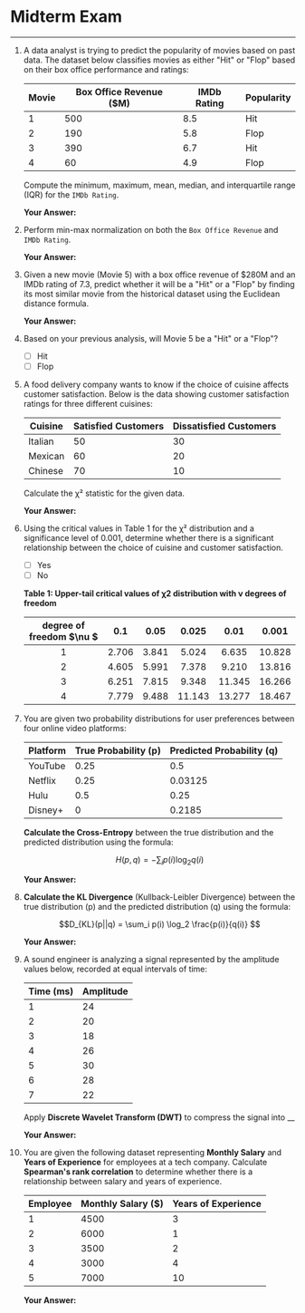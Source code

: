 # Midterm Exam

---

1. A data analyst is trying to predict the popularity of movies based on past data. The dataset below classifies movies as either "Hit" or "Flop" based on their box office performance and ratings:

   | Movie | Box Office Revenue ($M) | IMDb Rating | Popularity |
   | ----- | ----------------------- | ----------- | ---------- |
   | 1     | 500                     | 8.5         | Hit        |
   | 2     | 190                     | 5.8         | Flop       |
   | 3     | 390                     | 6.7         | Hit        |
   | 4     | 60                      | 4.9         | Flop       |

   Compute the minimum, maximum, mean, median, and interquartile range (IQR) for the `IMDb Rating`.

   **Your Answer:**

2. Perform min-max normalization on both the `Box Office Revenue` and `IMDb Rating`.

   **Your Answer:**

3. Given a new movie (Movie 5) with a box office revenue of \$280M and an IMDb rating of 7.3, predict whether it will be a "Hit" or a "Flop" by finding its most similar movie from the historical dataset using the Euclidean distance formula.

   **Your Answer:**

4. Based on your previous analysis, will Movie 5 be a "Hit" or a "Flop"?

   - [ ] Hit
   - [ ] Flop

5. A food delivery company wants to know if the choice of cuisine affects customer satisfaction. Below is the data showing customer satisfaction ratings for three different cuisines:

   | Cuisine | Satisfied Customers | Dissatisfied Customers |
   | ------- | ------------------- | ---------------------- |
   | Italian | 50                  | 30                     |
   | Mexican | 60                  | 20                     |
   | Chinese | 70                  | 10                     |

   Calculate the χ² statistic for the given data.

   **Your Answer:**

6. Using the critical values in Table 1 for the χ² distribution and a significance level of 0.001, determine whether there is a significant relationship between the choice of cuisine and customer satisfaction.

   - [ ] Yes
   - [ ] No

   **Table 1: Upper-tail critical values of χ2 distribution with ν degrees of freedom**

   | **degree of freedom $\nu $** | **0.1** | **0.05** | **0.025** | **0.01** | **0.001** |
   | :-: | :-: | :-: | :-: | :-: | :-: |
   | 1 | 2.706 | 3.841 | 5.024 | 6.635 | 10.828 |
   | 2 | 4.605 | 5.991 | 7.378 | 9.210 | 13.816 |
   | 3 | 6.251 | 7.815 | 9.348 | 11.345 | 16.266 |
   | 4 | 7.779 | 9.488 | 11.143 | 13.277 | 18.467 |

7. You are given two probability distributions for user preferences between four online video platforms:

   | Platform | True Probability (p) | Predicted Probability (q) |
   | -------- | -------------------- | ------------------------- |
   | YouTube  | 0.25                 | 0.5                       |
   | Netflix  | 0.25                 | 0.03125                   |
   | Hulu     | 0.5                  | 0.25                      |
   | Disney+  | 0                    | 0.2185                    |

   **Calculate the Cross-Entropy** between the true distribution and the predicted distribution using the formula:

   $$H(p, q) = - \sum_i p(i) \log_2 q(i)$$

   **Your Answer:**

8. **Calculate the KL Divergence** (Kullback-Leibler Divergence) between the true distribution \(p\) and the predicted distribution \(q\) using the formula:

   $$D_{KL}(p||q) = \sum_i p(i) \log_2 \frac{p(i)}{q(i)} $$

   **Your Answer:**

9. A sound engineer is analyzing a signal represented by the amplitude values below, recorded at equal intervals of time:

   | Time (ms) | Amplitude |
   | --------- | --------- |
   | 1         | 24        |
   | 2         | 20        |
   | 3         | 18        |
   | 4         | 26        |
   | 5         | 30        |
   | 6         | 28        |
   | 7         | 22        |

   Apply **Discrete Wavelet Transform (DWT)** to compress the signal into \_\_

   **Your Answer:**

10. You are given the following dataset representing **Monthly Salary** and **Years of Experience** for employees at a tech company. Calculate **Spearman's rank correlation** to determine whether there is a relationship between salary and years of experience.

    | Employee | Monthly Salary (\$) | Years of Experience |
    | -------- | ------------------- | ------------------- |
    | 1        | 4500                | 3                   |
    | 2        | 6000                | 1                   |
    | 3        | 3500                | 2                   |
    | 4        | 3000                | 4                   |
    | 5        | 7000                | 10                  |

    **Your Answer:**
